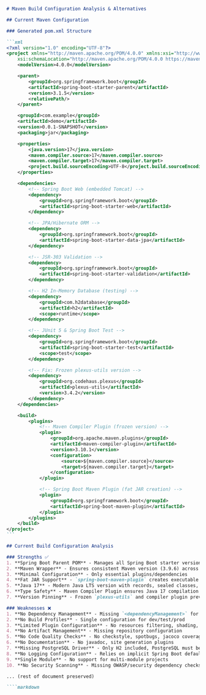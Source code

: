 ````markdown
# Maven Build Configuration Analysis & Alternatives

## Current Maven Configuration

### Generated pom.xml Structure

```xml
<?xml version="1.0" encoding="UTF-8"?>
<project xmlns="http://maven.apache.org/POM/4.0.0" xmlns:xsi="http://www.w3.org/2001/XMLSchema-instance"
    xsi:schemaLocation="http://maven.apache.org/POM/4.0.0 https://maven.apache.org/xsd/maven-4.0.0.xsd">
    <modelVersion>4.0.0</modelVersion>

    <parent>
        <groupId>org.springframework.boot</groupId>
        <artifactId>spring-boot-starter-parent</artifactId>
        <version>3.1.5</version>
        <relativePath/>
    </parent>

    <groupId>com.example</groupId>
    <artifactId>demo</artifactId>
    <version>0.0.1-SNAPSHOT</version>
    <packaging>jar</packaging>

    <properties>
        <java.version>17</java.version>
        <maven.compiler.source>17</maven.compiler.source>
        <maven.compiler.target>17</maven.compiler.target>
        <project.build.sourceEncoding>UTF-8</project.build.sourceEncoding>
    </properties>

    <dependencies>
        <!-- Spring Boot Web (embedded Tomcat) -->
        <dependency>
            <groupId>org.springframework.boot</groupId>
            <artifactId>spring-boot-starter-web</artifactId>
        </dependency>

        <!-- JPA/Hibernate ORM -->
        <dependency>
            <groupId>org.springframework.boot</groupId>
            <artifactId>spring-boot-starter-data-jpa</artifactId>
        </dependency>

        <!-- JSR-303 Validation -->
        <dependency>
            <groupId>org.springframework.boot</groupId>
            <artifactId>spring-boot-starter-validation</artifactId>
        </dependency>

        <!-- H2 In-Memory Database (testing) -->
        <dependency>
            <groupId>com.h2database</groupId>
            <artifactId>h2</artifactId>
            <scope>runtime</scope>
        </dependency>

        <!-- JUnit 5 & Spring Boot Test -->
        <dependency>
            <groupId>org.springframework.boot</groupId>
            <artifactId>spring-boot-starter-test</artifactId>
            <scope>test</scope>
        </dependency>

        <!-- Fix: Frozen plexus-utils version -->
        <dependency>
            <groupId>org.codehaus.plexus</groupId>
            <artifactId>plexus-utils</artifactId>
            <version>3.4.2</version>
        </dependency>
    </dependencies>

    <build>
        <plugins>
            <!-- Maven Compiler Plugin (frozen version) -->
            <plugin>
                <groupId>org.apache.maven.plugins</groupId>
                <artifactId>maven-compiler-plugin</artifactId>
                <version>3.10.1</version>
                <configuration>
                    <source>${maven.compiler.source}</source>
                    <target>${maven.compiler.target}</target>
                </configuration>
            </plugin>

            <!-- Spring Boot Maven Plugin (fat JAR creation) -->
            <plugin>
                <groupId>org.springframework.boot</groupId>
                <artifactId>spring-boot-maven-plugin</artifactId>
            </plugin>
        </plugins>
    </build>
</project>
```

## Current Build Configuration Analysis

### Strengths ✅
1. **Spring Boot Parent POM** - Manages all Spring Boot starter versions
2. **Maven Wrapper** - Ensures consistent Maven version (3.9.6) across environments
3. **Minimal Configuration** - Only essential plugins/dependencies
4. **Fat JAR Support** - `spring-boot-maven-plugin` creates executable JAR with embedded Tomcat
5. **Java 17** - Modern Java LTS version with records, sealed classes, etc.
6. **Type Safety** - Maven Compiler Plugin ensures Java 17 compilation
7. **Version Pinning** - Frozen `plexus-utils` and compiler plugin prevent conflicts

### Weaknesses ❌
1. **No Dependency Management** - Missing `<dependencyManagement>` for transitive deps
2. **No Build Profiles** - Single configuration for dev/test/prod
3. **Limited Plugin Configuration** - No resources filtering, shading, or advanced features
4. **No Artifact Management** - Missing repository configuration
5. **No Code Quality Checks** - No checkstyle, spotbugs, jacoco coverage
6. **No Documentation** - No javadoc, site generation plugins
7. **Missing PostgreSQL Driver** - Only H2 included, PostgreSQL must be added manually
8. **No Logging Configuration** - Relies on implicit Spring Boot defaults
9. **Single Module** - No support for multi-module projects
10. **No Security Scanning** - Missing OWASP/security dependency checks

... (rest of document preserved)

````markdown
